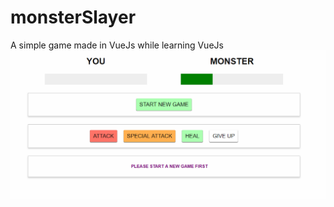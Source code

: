 # monsterSlayer
A simple game made in VueJs while learning VueJs
![screenshot](https://github.com/ishahrier/monsterSlayer/blob/master/2018-12-12%2013_59_11-Monster%20Slayer.png)
